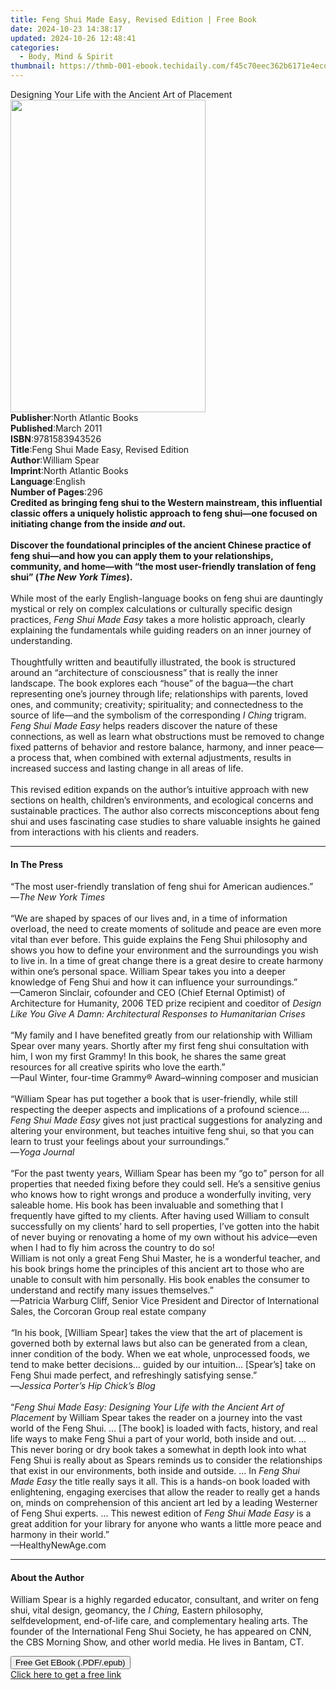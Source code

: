 ```yaml
---
title: Feng Shui Made Easy, Revised Edition | Free Book
date: 2024-10-23 14:38:17
updated: 2024-10-26 12:48:41
categories:
  - Body, Mind & Spirit
thumbnail: https://thmb-001-ebook.techidaily.com/f45c70eec362b6171e4ecd4bd5003992bd972e75706c735512a15fee7fa07ce2.jpg
---
```

<main id="book-container">
  <div class="flex flex-col">
    <div class="book-brief flex-1 py-6 px-4 sm:p-6 md:py-10 md:px-8">
      <!-- brief-->
      <div class="book-brief-main">
        Designing Your Life with the Ancient Art of Placement
      </div>
    </div>
    <div
      class="book-meta-info flex-1 grid gap-4 col-start-1 col-end-3 row-start-1 sm:mb-6 sm:grid-cols-4 lg:gap-6 lg:col-start-2 lg:row-end-6 lg:row-span-6 lg:mb-0"
    >
      <div
        class="book-meta-info-left place-content-center mt-4 p-4 text-sm leading-6 col-start-2 col-span-2 dark:text-slate-400"
      >
        <img
          class="w-full h-500 object-cover rounded-lg sm:h-255 sm:col-span-2 lg:col-span-full"
          src="https://img-001-ebook.techidaily.com/efc6693bf2661ab39a7e1ec84141f5c11e8755a488d04e46f2093a743fcb1a7a.jpg"
          alt=""
          width="312"
          height="500"
        />
      </div>
      <div
        class="book-meta-info-right mt-2 col-start-1 row-start-2 col-span-3 self-center"
      >
        <!-- meta data  -->
        <div class="flex flex-col px-4 md:px-8">
          <div class="flex-1">
            <strong>Publisher</strong>:<span class="px-2"
              >North Atlantic Books</span
            >
          </div>
          <div class="flex-1">
            <strong>Published</strong>:<span class="px-2">March 2011</span>
          </div>
          <div class="flex-1">
            <strong>ISBN</strong>:<span class="px-2">9781583943526</span>
          </div>
          <div class="flex-1">
            <strong>Title</strong>:<span class="px-2"
              >Feng Shui Made Easy, Revised Edition</span
            >
          </div>
          <div class="flex-1">
            <strong>Author</strong>:<span class="px-2">William Spear</span>
          </div>
          <div class="flex-1">
            <strong>Imprint</strong>:<span class="px-2"
              >North Atlantic Books</span
            >
          </div>
          <div class="flex-1">
            <strong>Language</strong>:<span class="px-2">English</span>
          </div>
          <div class="flex-1">
            <strong>Number of Pages</strong>:<span class="px-2">296</span>
          </div>
        </div>
      </div>
    </div>
    <div class="book-description flex-1 py-6 px-4 sm:p-6 md:py-10 md:px-8">
      <div class="book-description-main">
        <div accordion-content="" id="description">
          <b
            >Credited as bringing feng shui to the Western mainstream, this
            influential classic offers a uniquely holistic approach to feng
            shui—one focused on initiating change from the inside
            <i>and</i> out.<br /></b
          ><br />
          <b
            >Discover the foundational principles of the ancient Chinese
            practice of feng shui—and how you can apply them to your
            relationships, community, and home—with “the most user-friendly
            translation of feng shui” (<i>The New York Times</i>).<br /></b
          ><br />
          While most of the early English-language books on feng shui are
          dauntingly mystical or rely on complex calculations or culturally
          specific design practices, <i>Feng Shui Made Easy</i> takes a more
          holistic approach, clearly explaining the fundamentals while guiding
          readers on an inner journey of understanding.<br /><br />
          Thoughtfully written and beautifully illustrated, the book is
          structured around an “architecture of consciousness” that is really
          the inner landscape. The book explores each “house” of the bagua—the
          chart representing one’s journey through life; relationships with
          parents, loved ones, and community; creativity; spirituality; and
          connectedness to the source of life—and the symbolism of the
          corresponding <i>I Ching</i> trigram. <i>Feng Shui Made Easy</i> helps
          readers discover the nature of these connections, as well as learn
          what obstructions must be removed to change fixed patterns of behavior
          and restore balance, harmony, and inner peace—a process that, when
          combined with external adjustments, results in increased success and
          lasting change in all areas of life.<br /><br />
          This revised edition expands on the author’s intuitive approach with
          new sections on health, children’s environments, and ecological
          concerns and sustainable practices. The author also corrects
          misconceptions about feng shui and uses fascinating case studies to
          share valuable insights he gained from interactions with his clients
          and readers.
        </div>
        <div class="accordion-fader"></div>
      </div>
    </div>
    <div class="book-excerpts flex-1 py-6 px-4 sm:p-6 md:py-10 md:px-8">
      <!-- excerpts-->
      <div class="book-excerpts-main">
        <hr />
        <h4 class="placeholder placeholder-heading">
          <span>In The Press</span>
        </h4>
        <p>
          “The most user-friendly translation of feng shui for American
          audiences.” <br />
          —<i>The New York Times<br /><br /></i>“We are shaped by spaces of our
          lives and, in a time of information overload, the need to create
          moments of solitude and peace are even more vital than ever before.
          This guide explains the Feng Shui philosophy and shows you how to
          define your environment and the surroundings you wish to live in. In a
          time of great change there is a great desire to create harmony within
          one’s personal space. William Spear takes you into a deeper knowledge
          of Feng Shui and how it can influence your surroundings.”<br />
          —Cameron Sinclair, cofounder and CEO (Chief Eternal Optimist) of
          Architecture for Humanity, 2006 TED prize recipient and coeditor of
          <i
            >Design Like You Give A Damn: Architectural Responses to
            Humanitarian Crises<br /></i
          ><br />
          “My family and I have benefited greatly from our relationship with
          William Spear over many years. Shortly after my first feng shui
          consultation with him, I won my first Grammy! In this book, he shares
          the same great resources for all creative spirits who love the
          earth.”<br />
          —Paul Winter, four-time Grammy®&nbsp;Award–winning composer and
          musician<br /><br />“William Spear has put together a book that is
          user-friendly, while still respecting the deeper aspects and
          implications of a profound science.… <i>Feng Shui Made Easy </i>gives
          not just practical suggestions for analyzing and altering your
          environment, but teaches intuitive feng shui, so that you can learn to
          trust your feelings about your surroundings.”<br />—<i
            >Yoga Journal<br /></i
          ><br />
          “For the past twenty years, William Spear has been my “go to” person
          for all properties that needed fixing before they could sell. He’s a
          sensitive genius who knows how to right wrongs and produce a
          wonderfully inviting, very saleable home. His book has been invaluable
          and something that I frequently have gifted to my clients. After
          having used William to consult successfully on my clients’ hard to
          sell properties, I’ve gotten into the habit of never buying or
          renovating a home of my own without his advice—even when I had to fly
          him across the country to do so!<br />
          William is not only a great Feng Shui Master, he is a wonderful
          teacher, and his book brings home the principles of this ancient art
          to those who are unable to consult with him personally. His book
          enables the consumer to understand and rectify many issues
          themselves.”<br />
          —Patricia Warburg Cliff, Senior Vice President and Director of
          International Sales, the Corcoran Group real estate company<br /><br /><i
            >“</i
          >In his book, [William Spear] takes the view that the art of placement
          is governed both by external laws but also can be generated from a
          clean, inner condition of the body.&nbsp;When we eat whole,
          unprocessed foods, we tend to make better decisions… guided by our
          intuition… [Spear’s] take on Feng Shui made perfect, and refreshingly
          satisfying sense.”<br />
          —<i>Jessica Porter’s Hip Chick’s Blog<br /><br /></i>“<i
            >Feng Shui Made Easy: Designing Your Life with the Ancient Art of
            Placement</i
          >
          by William Spear takes the reader on a journey into the vast world of
          the Feng Shui. … [The book] is loaded with facts, history, and real
          life ways to make Feng Shui a part of your world, both inside and out.
          … This never boring or dry book takes a somewhat in depth look into
          what Feng Shui is really about as Spears reminds us to consider the
          relationships that exist in our environments, both inside and outside.
          … In <i>Feng Shui Made Easy</i> the title really says it all. This is
          a hands-on book loaded with enlightening, engaging exercises that
          allow the reader to really get a hands on, minds on comprehension of
          this ancient art led by a leading Westerner of Feng Shui experts. …
          This newest edition of <i>Feng Shui Made Easy</i> is a great addition
          for your library for anyone who wants a little more peace and harmony
          in their world.”<br />
          —HealthyNewAge.com
        </p>
      </div>
    </div>
    <div class="book-about-author flex-1 py-6 px-4 sm:p-6 md:py-10 md:px-8">
      <!-- about author-->
      <div class="book-main-author-main">
        <hr />
        <h4 class="placeholder placeholder-heading">
          <span>About the Author</span>
        </h4>
        <p>
          William Spear is a highly regarded educator, consultant, and writer on
          feng shui, vital design, geomancy, the <i>I Ching,</i> Eastern
          philosophy, selfdevelopment, end-of-life care, and complementary
          healing arts. The founder of the International Feng Shui Society, he
          has appeared on CNN, the CBS Morning Show, and other world media. He
          lives in Bantam, CT.
        </p>
      </div>
    </div>
    <div class="book-free-get flex-1 py-6 px-4 sm:p-6 md:py-10 md:px-8">
      <button
        id="btn-free-get"
        class="bg-blue-500 hover:bg-blue-700 text-white font-bold py-2 px-4 rounded"
      >
        Free Get EBook (.PDF/.epub)
      </button>
      <div id="countdown-display" class="px-2 text-lg mt-2"></div>
      <a
        id="free-link"
        class="hidden bg-blue-500 hover:bg-blue-700 text-white font-bold py-2 px-4 rounded"
        href="https://www.ebooks.com/en-us/book/663609/feng-shui-made-easy-revised-edition/william-spear/"
        target="_blank"
        >Click here to get a free link</a
      >
    </div>
    <script>
      let countdownTime = 0;
      let countdownInterval = null;
      document
        .getElementById('btn-free-get')
        .addEventListener('click', startCountdown);
      function startCountdown() {
        countdownTime = new Date().getTime() + 60000 * 3;
        countdownInterval = setInterval(updateCountdown, 1000);
        document.getElementById('btn-free-get').disabled = true;
        document
          .getElementById('btn-free-get')
          .classList.add('bg-gray-500', 'cursor-not-allowed');
      }
      function updateCountdown() {
        let currentTime = new Date().getTime();
        let timeLeft = countdownTime - currentTime;
        let secondsLeft = Math.floor(timeLeft / 1000);
        document.getElementById('countdown-display').innerHTML =
          `Remaining time: ${secondsLeft} seconds.`;
        if (secondsLeft <= 0) {
          clearInterval(countdownInterval);
          document.getElementById('btn-free-get').classList.add('hidden');
          document.getElementById('free-link').classList.remove('hidden');
          document.getElementById('countdown-display').innerHTML = '';
        }
      }
    </script>
  </div>
</main>
